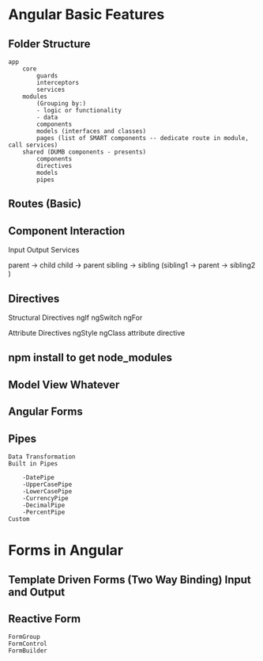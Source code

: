 # Angular Basic Features

## Folder Structure
    app
        core
            guards
            interceptors
            services
        modules
            (Grouping by:)
            - logic or functionality
            - data
            components
            models (interfaces and classes)
            pages (list of SMART components -- dedicate route in module, call services)
        shared (DUMB components - presents)
            components
            directives
            models
            pipes

## Routes (Basic)

## Component Interaction
Input
Output
Services

parent -> child
child -> parent
sibling -> sibling (sibling1 -> parent -> sibling2 )

## Directives
Structural Directives
ngIf
ngSwitch
ngFor

Attribute Directives
ngStyle
ngClass
attribute directive

## npm install   to get node_modules
## Model View Whatever

## Angular Forms
## Pipes
    Data Transformation
    Built in Pipes

        -DatePipe
        -UpperCasePipe
        -LowerCasePipe
        -CurrencyPipe
        -DecimalPipe
        -PercentPipe
    Custom

# Forms in Angular
 ## Template Driven Forms (Two Way Binding) Input and Output

 ## Reactive Form
    FormGroup
    FormControl
    FormBuilder

## 

